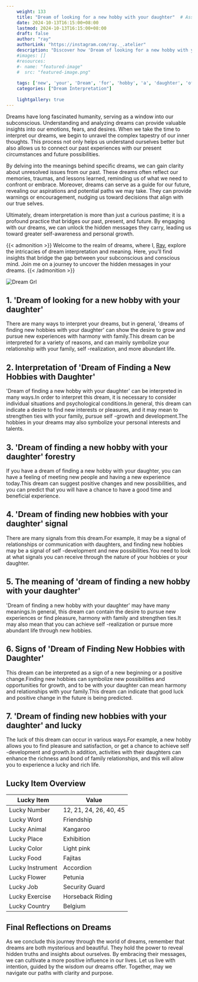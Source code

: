 ```yaml
---
    weight: 133
    title: "Dream of looking for a new hobby with your daughter"  # Assuming 'title' column exists
    date: 2024-10-13T16:15:00+08:00
    lastmod: 2024-10-13T16:15:00+08:00
    draft: false
    author: "ray"
    authorLink: "https://instagram.com/ray._.atelier"
    description: "Discover how 'Dream of looking for a new hobby with your daughter' can interpret your future and uncover its significant meanings in your life."
    #images: []
    #resources:
    #- name: "featured-image"
    #  src: "featured-image.png"
    
    tags: ['new', 'your', 'Dream', 'for', 'hobby', 'a', 'daughter', 'of', 'looking', 'with']
    categories: ["Dream Interpretation"]
    
    lightgallery: true
---
```

    
Dreams have long fascinated humanity, serving as a window into our subconscious. Understanding and analyzing dreams can provide valuable insights into our emotions, fears, and desires. When we take the time to interpret our dreams, we begin to unravel the complex tapestry of our inner thoughts. This process not only helps us understand ourselves better but also allows us to connect our past experiences with our present circumstances and future possibilities.

By delving into the meanings behind specific dreams, we can gain clarity about unresolved issues from our past. These dreams often reflect our memories, traumas, and lessons learned, reminding us of what we need to confront or embrace. Moreover, dreams can serve as a guide for our future, revealing our aspirations and potential paths we may take. They can provide warnings or encouragement, nudging us toward decisions that align with our true selves.

Ultimately, dream interpretation is more than just a curious pastime; it is a profound practice that bridges our past, present, and future. By engaging with our dreams, we can unlock the hidden messages they carry, leading us toward greater self-awareness and personal growth.

{{< admonition >}}
Welcome to the realm of dreams, where I, [Ray](https://instagram.com/ray._.atelier), explore the intricacies of dream interpretation and meaning. Here, you’ll find insights that bridge the gap between your subconscious and conscious mind. Join me on a journey to uncover the hidden messages in your dreams.
{{< /admonition >}}

![Dream Grl](https://cdn.pixabay.com/photo/2017/11/02/03/35/gothic-2910057_1280.jpg "Dream Grl")

## 1. 'Dream of looking for a new hobby with your daughter'
There are many ways to interpret your dreams, but in general, 'dreams of finding new hobbies with your daughter' can show the desire to grow and pursue new experiences with harmony with family.This dream can be interpreted for a variety of reasons, and can mainly symbolize your relationship with your family, self -realization, and more abundant life.

## 2. Interpretation of 'Dream of Finding a New Hobbies with Daughter'
'Dream of finding a new hobby with your daughter' can be interpreted in many ways.In order to interpret this dream, it is necessary to consider individual situations and psychological conditions.In general, this dream can indicate a desire to find new interests or pleasures, and it may mean to strengthen ties with your family, pursue self -growth and development.The hobbies in your dreams may also symbolize your personal interests and talents.

## 3. 'Dream of finding a new hobby with your daughter' forestry
If you have a dream of finding a new hobby with your daughter, you can have a feeling of meeting new people and having a new experience today.This dream can suggest positive changes and new possibilities, and you can predict that you will have a chance to have a good time and beneficial experience.

## 4. 'Dream of finding new hobbies with your daughter' signal
There are many signals from this dream.For example, it may be a signal of relationships or communication with daughters, and finding new hobbies may be a signal of self -development and new possibilities.You need to look at what signals you can receive through the nature of your hobbies or your daughter.

## 5. The meaning of 'dream of finding a new hobby with your daughter'
'Dream of finding a new hobby with your daughter' may have many meanings.In general, this dream can contain the desire to pursue new experiences or find pleasure, harmony with family and strengthen ties.It may also mean that you can achieve self -realization or pursue more abundant life through new hobbies.

## 6. Signs of 'Dream of Finding New Hobbies with Daughter'
This dream can be interpreted as a sign of a new beginning or a positive change.Finding new hobbies can symbolize new possibilities and opportunities for growth, and to be with your daughter can mean harmony and relationships with your family.This dream can indicate that good luck and positive change in the future is being predicted.

## 7. 'Dream of finding new hobbies with your daughter' and lucky
The luck of this dream can occur in various ways.For example, a new hobby allows you to find pleasure and satisfaction, or get a chance to achieve self -development and growth.In addition, activities with their daughters can enhance the richness and bond of family relationships, and this will allow you to experience a lucky and rich life.

## Lucky Item Overview
| Lucky Item          | Value              |
|---------------|--------------------|
| Lucky Number        | 12, 21, 24, 26, 40, 45  |
| Lucky Word          | Friendship |
| Lucky Animal        | Kangaroo |
| Lucky Place         | Exhibition     |
| Lucky Color         | Light pink     |
| Lucky Food          | Fajitas      |
| Lucky Instrument    | Accordion |
| Lucky Flower        | Petunia    |
| Lucky Job           | Security Guard       |
| Lucky Exercise      | Horseback Riding  |
| Lucky Country       | Belgium    |


##  Final Reflections on Dreams

As we conclude this journey through the world of dreams, remember that dreams are both mysterious and beautiful. They hold the power to reveal hidden truths and insights about ourselves. By embracing their messages, we can cultivate a more positive influence in our lives. Let us live with intention, guided by the wisdom our dreams offer. Together, may we navigate our paths with clarity and purpose.
